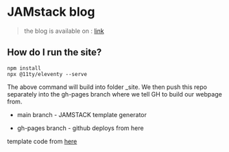# JAMstack blog

> the blog is available on : [link](https://adnjoo.github.io/)

## How do I run the site?
```
npm install
npx @11ty/eleventy --serve
```
The above command will build into folder \_site. 
We then push this repo separately into the gh-pages branch where we tell GH to build our webpage from.

* main branch - JAMSTACK template generator 

* gh-pages branch - github deploys from here 

template code from [here](https://github.com/JonUK/eleventy-blog)
